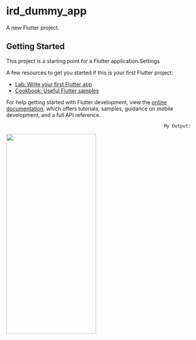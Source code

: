 # ird_dummy_app

A new Flutter project.

## Getting Started

This project is a starting point for a Flutter application.Settings


    
                
    

        
          

A few resources to get you started if this is your first Flutter project:

- [Lab: Write your first Flutter app](https://docs.flutter.dev/get-started/codelab)
- [Cookbook: Useful Flutter samples](https://docs.flutter.dev/cookbook)

For help getting started with Flutter development, view the
[online documentation](https://docs.flutter.dev/), which offers tutorials,
samples, guidance on mobile development, and a full API reference.




                                                               My Output:

<img src="https://user-images.githubusercontent.com/43911685/216789106-5c2f3311-0d7b-4821-b5fc-fe8c9cbbc060.png" width="240" height="534">
